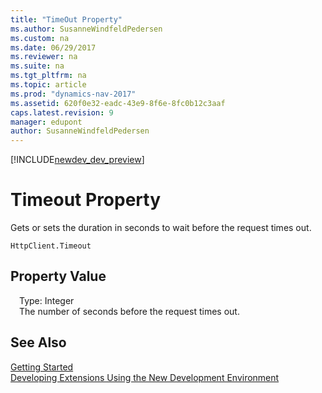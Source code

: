 ```yaml
---
title: "TimeOut Property"
ms.author: SusanneWindfeldPedersen
ms.custom: na
ms.date: 06/29/2017
ms.reviewer: na
ms.suite: na
ms.tgt_pltfrm: na
ms.topic: article
ms.prod: "dynamics-nav-2017"
ms.assetid: 620f0e32-eadc-43e9-8f6e-8fc0b12c3aaf
caps.latest.revision: 9
manager: edupont
author: SusanneWindfeldPedersen
---
```


[!INCLUDE[newdev_dev_preview](../includes/newdev_dev_preview.md)]

# Timeout Property
Gets or sets the duration in seconds to wait before the request times out.

```
HttpClient.Timeout
```

## Property Value
&emsp;Type: Integer  
&emsp;The number of seconds before the request times out.

## See Also
[Getting Started](../devenv-get-started.md)  
[Developing Extensions Using the New Development Environment](../devenv-dev-overview.md)
